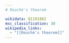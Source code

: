 ```yaml
---
# Rouché's theorem

wikidata: Q1191862
msc_classification: 30
wikipedia_links:
  - "[[Rouché's theorem]]"
---
```

